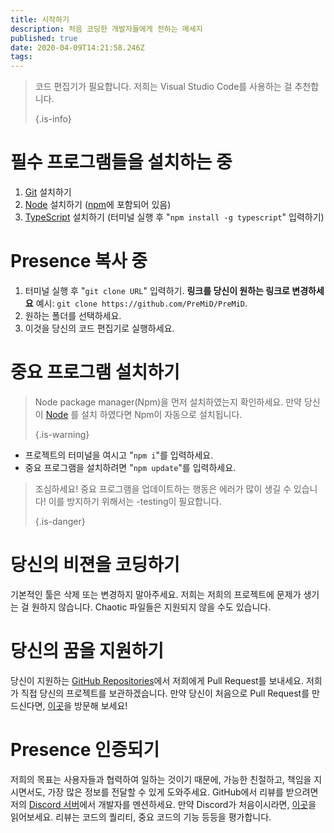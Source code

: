 ```yaml
---
title: 시작하기
description: 처음 코딩한 개발자들에게 전하는 메세지
published: true
date: 2020-04-09T14:21:58.246Z
tags:
---
```


> 코드 편집기가 필요합니다. 저희는 Visual Studio Code를 사용하는 걸 추천합니다. 
> 
> {.is-info}

# 필수 프로그램들을 설치하는 중
1. [Git](https://git-scm.com/) 설치하기
2. [Node](https://nodejs.org/en/) 설치하기 ([npm](https://www.npmjs.com/)에 포함되어 있음)
3. [TypeScript](https://www.typescriptlang.org/index.html#download-links) 설치하기 (터미널 실행 후 "`npm install -g typescript`" 입력하기)

# Presence 복사 중
1. 터미널 실행 후 "`git clone URL`" 입력하기. **링크를 당신이 원하는 링크로 변경하세요** 예시: `git clone https://github.com/PreMiD/PreMiD`.
2. 원하는 폴더를 선택하세요.
3. 이것을 당신의 코드 편집기로 실행하세요.

# 중요 프로그램 설치하기
> Node package manager(Npm)을 먼저 설치하였는지 확인하세요. 만약 당신이 [Node](https://nodejs.org/en/) 를 설치 하였다면 Npm이 자동으로 설치됩니다. 
> 
> {.is-warning}

- 프로젝트의 터미널을 여시고 "`npm i`"를 입력하세요.
- 중요 프로그램을 설치하려면 "`npm update`"를 입력하세요.

> 조심하세요! 중요 프로그램을 업데이트하는 행동은 에러가 많이 생길 수 있습니다! 이를 방지하기 위해서는 -testing이 필요합니다. 
> 
> {.is-danger}

# 당신의 비젼을 코딩하기
기본적인 툴은 삭제 또는 변경하지 말아주세요. 저희는  저희의 프로젝트에 문제가 생기는 걸 원하지 않습니다. Chaotic 파일들은 지원되지 않을 수도 있습니다.

# 당신의 꿈을 지원하기
당신이 지원하는 [GitHub Repositories](https://github.com/PreMiD/)에서 저희에게 Pull Request를 보내세요. 저희가 직접 당신의 프로젝트를 보관하겠습니다. 만약 당신이 처음으로 Pull Request를 만드신다면,  [이곳](https://help.github.com/en/articles/creating-a-pull-request)을 방문해 보세요!

# Presence 인증되기
저희의 목표는 사용자들과 협력하여 일하는 것이기 때문에, 가능한 친절하고, 책임을 지시면서도, 가장 많은 정보를 전달할 수 있게 도와주세요. GitHub에서 리뷰를 받으려면 저의 [Discord 서버](https://discord.gg/WvfVZ8T)에서 개발자를 멘션하세요. 만약 Discord가 처음이시라면, [이곳](https://support.discordapp.com/hc/en-us/articles/360033931551-Getting-Started)을 읽어보세요. 리뷰는 코드의 퀄리티, 중요 코드의 기능 등등을 평가합니다.
